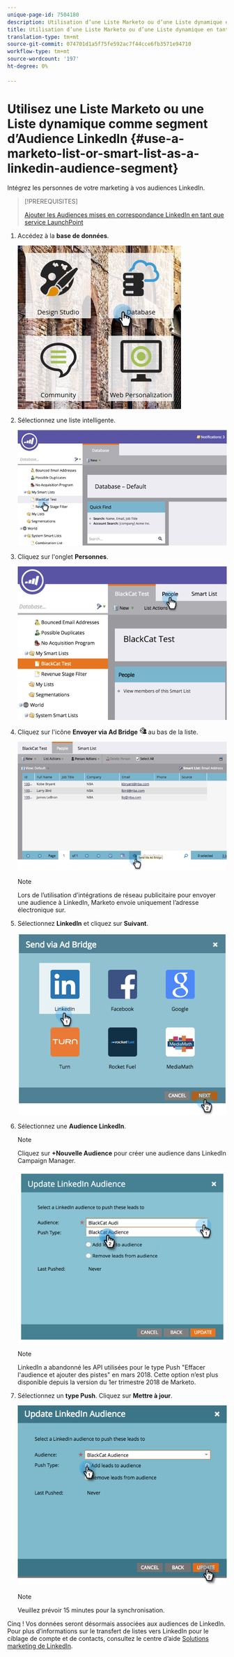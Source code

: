 ```yaml
---
unique-page-id: 7504180
description: Utilisation d’une Liste Marketo ou d’une Liste dynamique en tant que segment d’Audience LinkedIn - Marketo Docs - Documentation du produit
title: Utilisation d’une Liste Marketo ou d’une Liste dynamique en tant que segment d’Audience LinkedIn
translation-type: tm+mt
source-git-commit: 074701d1a5f75fe592ac7f44cce6fb3571e94710
workflow-type: tm+mt
source-wordcount: '197'
ht-degree: 0%

---
```



# Utilisez une Liste Marketo ou une Liste dynamique comme segment d’Audience LinkedIn {#use-a-marketo-list-or-smart-list-as-a-linkedin-audience-segment}

Intégrez les personnes de votre marketing à vos audiences LinkedIn.

>[!PREREQUISITES]
>
>[Ajouter les Audiences mises en correspondance LinkedIn en tant que service LaunchPoint](/help/marketo/product-docs/demand-generation/ad-network-integrations/add-linkedin-matched-audiences-as-a-launchpoint-service.md)

1. Accédez à la **base de données**.

   ![](assets/db.png)

1. Sélectionnez une liste intelligente.

   ![](assets/two.png)

1. Cliquez sur l&#39;onglet **Personnes**.

   ![](assets/three-1.png)

1. Cliquez sur l&#39;icône **Envoyer via Ad Bridge** ![—](assets/image2015-4-20-18-3a18-3a41.png) au bas de la liste.

   ![](assets/four-1.png)

   >[!NOTE]
   >
   >Lors de l’utilisation d’intégrations de réseau publicitaire pour envoyer une audience à LinkedIn, Marketo envoie uniquement l’adresse électronique sur.

1. Sélectionnez **LinkedIn** et cliquez sur **Suivant**.

   ![](assets/image2015-4-20-18-3a7-3a19.png)

1. Sélectionnez une **Audience LinkedIn**.

   >[!NOTE]
   >
   >Cliquez sur **+Nouvelle Audience** pour créer une audience dans LinkedIn Campaign Manager.

   ![](assets/6.png)

   >[!NOTE]
   >
   >LinkedIn a abandonné les API utilisées pour le type Push &quot;Effacer l&#39;audience et ajouter des pistes&quot; en mars 2018. Cette option n’est plus disponible depuis la version du 1er trimestre 2018 de Marketo.

1. Sélectionnez un **type Push**. Cliquez sur **Mettre à jour**.

   ![](assets/7.png)

   >[!NOTE]
   >
   >Veuillez prévoir 15 minutes pour la synchronisation.

Cinq ! Vos données seront désormais associées aux audiences de LinkedIn. Pour plus d’informations sur le transfert de listes vers LinkedIn pour le ciblage de compte et de contacts, consultez le centre d’aide [Solutions marketing de LinkedIn](https://www.linkedin.com/help/lms/answer/73938?query=ad%20segment).
